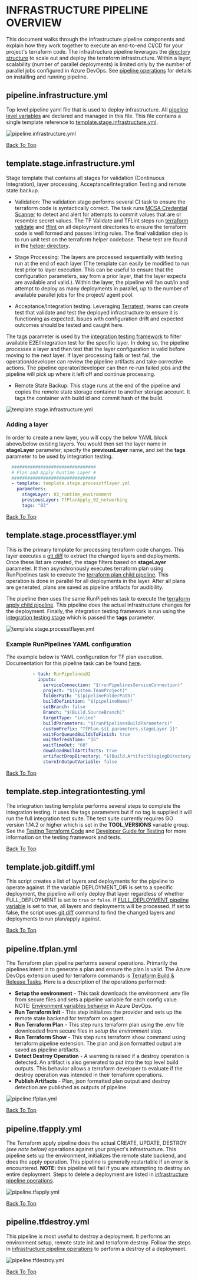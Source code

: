 # INFRASTRUCTURE PIPELINE OVERVIEW

This document walks through the infrastructure pipeline components and explain how they work together to execute an end-to-end CI/CD for your project's terraform code.  The infrastructure pipeline leverages the [directory structure](./DIRECTORYSTRUCTURE.md) to scale out and deploy the terraform infrastructure.  Within a layer, scalability (number of parallel deployments) is limited only by the number of parallel jobs configured in Azure DevOps.  See [pipeline operations](./INFRASTRUCTUREPIPELINEOPERATIONS.md) for details on installing and running pipeline.

## pipeline.infrastructure.yml

Top level pipeline yaml file that is used to deploy infrastructure.  All [pipeline level variables](./PIPELINEVARIABLES.md) are declared and managed in this file.  This file contains a single template reference to [template.stage.infrastructure.yml](#template.stage.infrastructure.yml).

![pipeline.infrastructure.yml](images/pipeline.infrastructure.yml.png)

[Back To Top](#infrastructure-pipeline-overview)

## template.stage.infrastructure.yml

Stage template that contains all stages for validation (Continuous Integration), layer processing, Acceptance/Integration Testing and remote state backup.  

- Validation: The validation stage performs several CI task to ensure the terraform code is syntactically correct.  The task runs [MCSA Credential Scanner](https://aka.ms/mscadocs) to detect and alert for attempts to commit values that are or resemble secret values. The TF Validate and TFLint steps run [terraform validate](https://www.terraform.io/docs/commands/validate.html) and [tflint](https://github.com/terraform-linters/tflint) on all deployment directories to ensure the terraform code is well formed and passes linting rules.  The final validation step is to run unit test on the terraform helper codebase.  These test are found in the [helper directory](https://dev.azure.com/csedevops/terraform-template-public/_git/terraform-template-public/helper).

- Stage Processing: The layers are processed sequentially with testing run at the end of each layer (The template can easily be modified to run test prior to layer execution.  This can be useful to ensure that the configuration parameters, say from a prior layer, that the layer expects are available and valid.).  Within the layer, the pipeline will fan out/in and attempt to deploy as many deployments in parallel, up to the number of available parallel jobs for the project/ agent pool.

- Acceptance/Integration testing: Leveraging [Terratest](https://github.com/gruntwork-io/terratest), teams can create test that validate and test the deployed infrastructure to ensure it is functioning as expected.  Issues with configuration drift and expected outcomes should be tested and caught here.

The tags parameter is used by the [integration testing framework](#template.step.integrationtesting.yml) to filter available E2E/Integration test for the specific layer.  In doing so, the pipeline processes a layer and then test that the layer configuration is valid before moving to the next layer.  If layer processing fails or test fail, the operation/developer can review the pipeline artifacts and take corrective actions.  The pipeline operator/developer can then re-run failed jobs and the pipeline will pick up where it left off and continue processing.  

- Remote State Backup: This stage runs at the end of the pipeline and copies the remote state storage container to another storage account.  It tags the container with build id and commit hash of the build.

![template.stage.infrastructure.yml](./images/template.stage.infrastructure.yml.png)

### Adding a layer

In order to create a new layer, you will copy the below YAML block above/below existing layers.  You would then set the layer name in **stageLayer** parameter, specify the **previousLayer** name, and set the **tags** parameter to be used by integration testing.

```YAML
  ################################
  # Plan and Apply Runtime Layer #
  ################################
  - template: template.stage.processtflayer.yml
    parameters:
      stageLayer: 03_runtime_environment
      previousLayer: TfPlanApply_02_networking
      tags: "03"
```

[Back To Top](#infrastructure-pipeline-overview)

## template.stage.processtflayer.yml

This is the primary template for processing terraform code changes.  This layer executes a [git diff](#template.job.gitdiff.yml) to extract the changed layers and deployments.  Once these list are created, the stage filters based on **stageLayer** parameter.  It then asynchronously executes terraform plan using RunPipelines task to execute the [terraform plan child pipeline](#pipeline.tfplan.yml).  This operation is done in parallel for all deployments in the layer.  After all plans are generated, plans are saved as pipeline artifacts for audibility.  

The pipeline then uses the same RunPipelines task to execute the [terraform apply child pipeline](#pipeline.tfapply.yml).  This pipeline does the actual infrastructure changes for the deployment.  Finally, the integration testing framework is run using the [integration testing stage](#template.step.integrationtesting.yml) which is passed the **tags** parameter.

![template.stage.processtflayer.yml](./images/template.stage.processtflayer.yml.png)

### Example RunPipelines YAML configuration

The example below is YAML configuration for TF plan execution.  Documentation for this pipeline task can be found [here](https://marketplace.visualstudio.com/items?itemName=CSE-DevOps.RunPipelines).

```YAML
          - task: RunPipelines@2
            inputs:
              serviceConnection: "$(runPipelinesServiceConnection)"
              project: "$(System.TeamProject)"
              folderPath: "$(pipelineFolderPath)"
              buildDefinition: "$(pipelineName)"
              setBranch: false
              Branch: "$(Build.SourceBranch)"
              targetType: "inline"
              buildParameters: "$(runPipelinesBuildParameters)"
              customPrefix: "TfPlan-${{ parameters.stageLayer }}"
              waitForQueuedBuildsToFinish: true
              waitRefreshTime: "15"
              waitTimeOut: "60"
              downloadBuildArtifacts: true
              artifactDropDirectory: "$(Build.ArtifactStagingDirectory)"
              storeInOutputVariable: false
```

[Back To Top](#infrastructure-pipeline-overview)

## template.step.integrationtesting.yml

The integration testing template performs several steps to complete the integration testing.  It uses the tags parameters but if no tag is supplied it will run the full integration test suite.  The test suite currently requires GO version 1.14.2 or higher which is set in the **TOOL_VERSIONS** variable group.  See the [Testing Terraform Code](./TESTINGTERRAFORMCODE.md) and [Developer Guide for Testing](./DEVELOPERGUIDEFORTESTING.md) for more information on the testing framework and tests.

[Back To Top](#infrastructure-pipeline-overview)

## template.job.gitdiff.yml

This script creates a list of layers and deployments for the pipeline to operate against.  If the variable DEPLOYMENT_DIR is set to a specific deployment, the pipeline will only deploy that layer regardless of whether FULL_DEPLOYMENT is set to `true` or `false`.  If [FULL_DEPLOYMENT pipeline variable](./PIPELINEVARIABLES.md) is set to true, all layers and deployments will be processed.  If set to false, the script uses [git diff](https://git-scm.com/docs/git-diff) command to find the changed layers and deployments to run plan/apply against.

[Back To Top](#infrastructure-pipeline-overview)

## pipeline.tfplan.yml

The Terraform plan pipeline performs several operations.  Primarily the pipelines intent is to generate a plan and ensure the plan is valid. The Azure DevOps extension used for terraform commands is [Terraform Build & Release Tasks](https://marketplace.visualstudio.com/items?itemName=charleszipp.azure-pipelines-tasks-terraform). Here is a description of the operations performed:

- **Setup the environment** - This task downloads the environment .env file from secure files and sets a pipeline variable for each config value.  NOTE: [Environment variables behavior](https://docs.microsoft.com/azure/devops/pipelines/process/variables?view=azure-devops&tabs=yaml%2Cbatch#environment-variables) in Azure DevOps.
- **Run Terraform Init** - This step initializes the provider and sets up the remote state backend for terraform on agent.
- **Run Terraform Plan** - This step runs terraform plan using the .env file downloaded from secure files in _setup the environment_ step.
- **Run Terraform Show** - This step runs terraform show command using terraform pipeline extension.  The plan and json formatted output are saved as pipeline artifacts.
- **Detect Destroy Operation** - A warning is raised if a destroy operation is detected.  An artifact is also generated to put into the top level build outputs.  This behavior allows a terraform developer to evaluate if the destroy operation was intended in their terraform operations.
- **Publish Artifacts** -  Plan, json formatted plan output and destroy detection are published as outputs of pipeline.

![pipeline.tfplan.yml](./images/pipeline.tfplan.yml.png)

[Back To Top](#infrastructure-pipeline-overview)

## pipeline.tfapply.yml

The Terraform apply pipeline does the actual CREATE, UPDATE, DESTROY _(see note below)_ operations against your project's infrastructure.  This pipeline sets up the environment, initializes the remote state backend, and does the apply operation.  This pipeline is generally restartable if an error is encountered.  **NOTE:** this pipeline will fail if you are attempting to destroy an entire deployment.  Steps to delete a deployment are listed in [infrastructure pipeline operations](./INFRASTRUCTUREPIPELINEOPERATIONS.md).

![pipeline.tfapply.yml](./images/pipeline.tfapply.yml.png)

[Back To Top](#infrastructure-pipeline-overview)

## pipeline.tfdestroy.yml

This pipeline is most useful to destroy a deployment.  It performs an environment setup, remote state init and terraform destroy.  Follow the steps in [infrastructure pipeline operations](./INFRASTRUCTUREPIPELINEOPERATIONS.md) to perform a destroy of a deployment.

![pipeline.tfdestroy.yml](./images/pipeline.tfdestroy.yml.png)

[Back To Top](#infrastructure-pipeline-overview)
